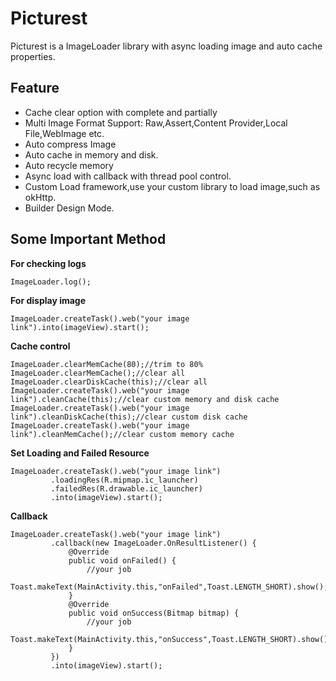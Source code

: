 # Picturest

Picturest is a ImageLoader library with async loading image and auto cache properties.


## Feature
  
  - Cache clear option with complete and partially
  - Multi Image Format Support: Raw,Assert,Content Provider,Local File,WebImage etc.
  - Auto compress Image
  - Auto cache in memory and disk.
  - Auto recycle memory
  - Async load with callback with thread pool control.
  - Custom Load framework,use your custom library to load image,such as okHttp.
  - Builder Design Mode.


## Some Important Method

  **For checking logs**
  ```
  ImageLoader.log();
  ```
  
  **For display image**
  ```
  ImageLoader.createTask().web("your image link").into(imageView).start();
  ```
  
  **Cache control**
  ```
  ImageLoader.clearMemCache(80);//trim to 80%
  ImageLoader.clearMemCache();//clear all
  ImageLoader.clearDiskCache(this);//clear all
  ImageLoader.createTask().web("your image link").cleanCache(this);//clear custom memory and disk cache
  ImageLoader.createTask().web("your image link").cleanDiskCache(this);//clear custom disk cache
  ImageLoader.createTask().web("your image link").cleanMemCache();//clear custom memory cache
  ```
   
  **Set Loading and Failed Resource**
  ```
  ImageLoader.createTask().web("your image link")
           .loadingRes(R.mipmap.ic_launcher)
           .failedRes(R.drawable.ic_launcher)
           .into(imageView).start();
  ```
    
   **Callback**
   ```
   ImageLoader.createTask().web("your image link")
            .callback(new ImageLoader.OnResultListener() {
                @Override
                public void onFailed() {
                    //your job
                    Toast.makeText(MainActivity.this,"onFailed",Toast.LENGTH_SHORT).show();
                }
                @Override
                public void onSuccess(Bitmap bitmap) {
                    //your job
                    Toast.makeText(MainActivity.this,"onSuccess",Toast.LENGTH_SHORT).show();
                }
            })
            .into(imageView).start();
   ```  
